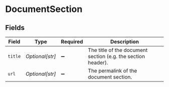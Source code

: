 # DocumentSection


## Fields

| Field                                                        | Type                                                         | Required                                                     | Description                                                  |
| ------------------------------------------------------------ | ------------------------------------------------------------ | ------------------------------------------------------------ | ------------------------------------------------------------ |
| `title`                                                      | *Optional[str]*                                              | :heavy_minus_sign:                                           | The title of the document section (e.g. the section header). |
| `url`                                                        | *Optional[str]*                                              | :heavy_minus_sign:                                           | The permalink of the document section.                       |